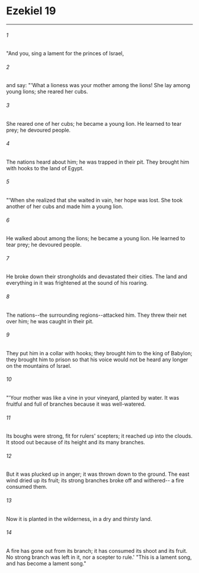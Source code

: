 # Ezekiel 19
***



###### 1 
"And you, sing a lament for the princes of Israel, 

###### 2 
and say: "'What a lioness was your mother among the lions! She lay among young lions; she reared her cubs. 

###### 3 
She reared one of her cubs; he became a young lion. He learned to tear prey; he devoured people. 

###### 4 
The nations heard about him; he was trapped in their pit. They brought him with hooks to the land of Egypt. 

###### 5 
"'When she realized that she waited in vain, her hope was lost. She took another of her cubs and made him a young lion. 

###### 6 
He walked about among the lions; he became a young lion. He learned to tear prey; he devoured people. 

###### 7 
He broke down their strongholds and devastated their cities. The land and everything in it was frightened at the sound of his roaring. 

###### 8 
The nations--the surrounding regions--attacked him. They threw their net over him; he was caught in their pit. 

###### 9 
They put him in a collar with hooks; they brought him to the king of Babylon; they brought him to prison so that his voice would not be heard any longer on the mountains of Israel. 

###### 10 
"'Your mother was like a vine in your vineyard, planted by water. It was fruitful and full of branches because it was well-watered. 

###### 11 
Its boughs were strong, fit for rulers' scepters; it reached up into the clouds. It stood out because of its height and its many branches. 

###### 12 
But it was plucked up in anger; it was thrown down to the ground. The east wind dried up its fruit; its strong branches broke off and withered-- a fire consumed them. 

###### 13 
Now it is planted in the wilderness, in a dry and thirsty land. 

###### 14 
A fire has gone out from its branch; it has consumed its shoot and its fruit. No strong branch was left in it, nor a scepter to rule.' "This is a lament song, and has become a lament song."

